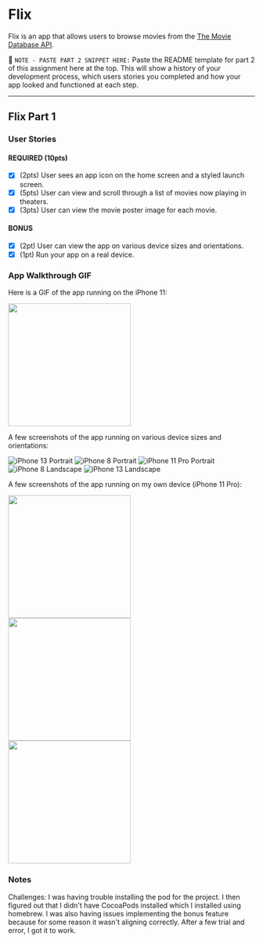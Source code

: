 # Flix

Flix is an app that allows users to browse movies from the [The Movie Database API](http://docs.themoviedb.apiary.io/#).

📝 `NOTE - PASTE PART 2 SNIPPET HERE:` Paste the README template for part 2 of this assignment here at the top. This will show a history of your development process, which users stories you completed and how your app looked and functioned at each step.

---

## Flix Part 1

### User Stories

#### REQUIRED (10pts)
- [x] (2pts) User sees an app icon on the home screen and a styled launch screen.
- [x] (5pts) User can view and scroll through a list of movies now playing in theaters.
- [x] (3pts) User can view the movie poster image for each movie.

#### BONUS
- [x] (2pt) User can view the app on various device sizes and orientations.
- [x] (1pt) Run your app on a real device.

### App Walkthrough GIF
Here is a GIF of the app running on the iPhone 11:

<img src="https://user-images.githubusercontent.com/57969388/154624817-a138d7ae-1ddb-4bad-85ab-b520e8f1b59e.gif" width=250><br>

A few screenshots of the app running on various device sizes and orientations:

![iPhone 13 Portrait](https://user-images.githubusercontent.com/57969388/154624983-51da7c1b-a03a-496e-a612-82019cf7dfe8.png)
![iPhone 8 Portrait](https://user-images.githubusercontent.com/57969388/154624984-1e32fd68-edc6-4dbe-b78d-435cf3756bf6.png)
![iPhone 11 Pro Portrait](https://user-images.githubusercontent.com/57969388/154624986-7cadd917-8c7b-4689-b2de-7dc7ce51729c.png)
![iPhone 8 Landscape](https://user-images.githubusercontent.com/57969388/154624979-f7722c6d-46f2-4c7d-9365-889953412e18.png)
![iPhone 13 Landscape](https://user-images.githubusercontent.com/57969388/154624985-44c42888-4da6-4bc2-97af-6e4848c47528.png)

A few screenshots of the app running on my own device (iPhone 11 Pro):

<img src="https://user-images.githubusercontent.com/57969388/154625980-456e5a6c-5507-4114-a1f0-27111d83b1bb.png" width=250><br>
<img src="https://user-images.githubusercontent.com/57969388/154625983-e97aacb4-a412-42d2-85cb-5108b3bbc0f9.png" width=250><br>
<img src="https://user-images.githubusercontent.com/57969388/154625988-4835aa97-fbee-4901-91b7-9d6b11982583.png" width=250><br>

### Notes
Challenges: I was having trouble installing the pod for the project. 
I then figured out that I didn't have CocoaPods installed which I installed using homebrew. 
I was also having issues implementing the bonus feature because for some reason it wasn't aligning correctly.
After a few trial and error, I got it to work.
